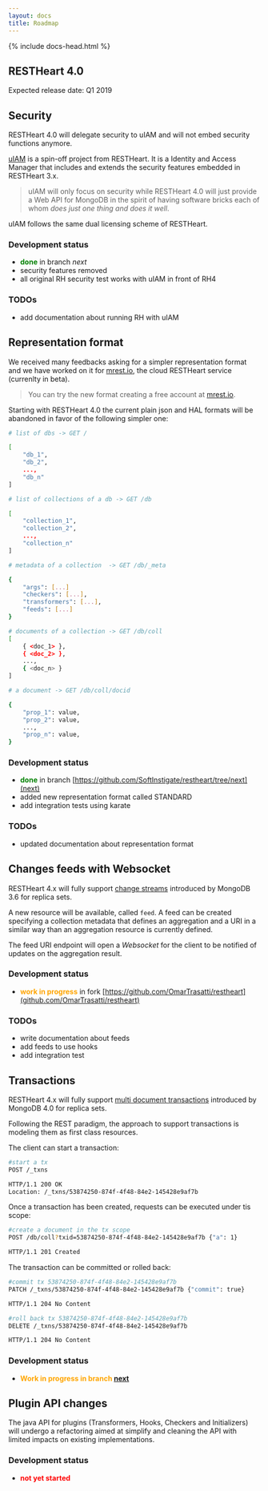```yaml
---
layout: docs
title: Roadmap
---
```


<div markdown="1" class="col-12 col-md-9 col-xl-8 py-md-3 bd-content">

{% include docs-head.html %} 

## RESTHeart 4.0

Expected release date: Q1 2019

## Security

RESTHeart 4.0 will delegate security to uIAM and will not embed security functions anymore. 

[uIAM](https://github.com/softInstigate/uiam) is a spin-off project from RESTHeart. It is a Identity and Access Manager that includes and extends the security features embedded in RESTHeart 3.x.

> uIAM will only focus on security while RESTHeart 4.0 will just provide a Web API for MongoDB in the spirit of having software bricks each of whom *does just one thing and does it well*. 

uIAM follows the same dual licensing scheme of RESTHeart.

### Development status

- <span style="color:green">**done**</span> in branch *next*
- security features removed 
- all original RH security test works with uIAM in front of RH4

### TODOs

- add documentation about running RH with uIAM

## Representation format

We received many feedbacks asking for a simpler representation format and we have worked on it for  [mrest.io](https://mrest.io), the cloud RESTHeart service (currenlty in beta). 

> You can try the new format creating a free account at [mrest.io](https://mrest.io).

Starting with RESTHeart 4.0 the current plain json and HAL formats will be abandoned in favor of the following simpler one:

```bash
# list of dbs -> GET /

[
    "db_1", 
    "db_2", 
    ...,
    "db_n"
]

# list of collections of a db -> GET /db

[ 
    "collection_1", 
    "collection_2", 
    ...,
    "collection_n" 
]

# metadata of a collection  -> GET /db/_meta

{
    "args": [...]
    "checkers": [...],
    "transformers": [...],
    "feeds": [...]
}

# documents of a collection -> GET /db/coll
[ 
    { <doc_1> },
    { <doc_2> },
    ...,
    { <doc_n> }
]

# a document -> GET /db/coll/docid

{ 
    "prop_1": value,
    "prop_2": value,
    ...,
    "prop_n": value,
}
```

### Development status

- <span style="color:green">**done**</span> in branch [https://github.com/SoftInstigate/restheart/tree/next](next)
- added new representation format called STANDARD
- add integration tests using karate

### TODOs

- updated documentation about representation format

## Changes feeds with Websocket

RESTHeart 4.x will fully support [change streams](https://docs.mongodb.com/manual/changeStreams/index.html) introduced by MongoDB 3.6 for replica sets.

A new resource will be available, called `feed`. A feed can be created specifying a collection metadata that defines an aggregation and a URI in a similar way than an aggregation resource is currently defined.

The feed URI endpoint will open a *Websocket* for the client to be notified of updates on the aggregation result.

### Development status

- <span style="color:orange">**work in progress**</span> in fork [https://github.com/OmarTrasatti/restheart](github.com/OmarTrasatti/restheart)

### TODOs

- write documentation about feeds
- add feeds to use hooks
- add integration test

## Transactions

RESTHeart 4.x will fully support [multi document transactions](https://docs.mongodb.com/manual/core/write-operations-atomicity/#multi-document-transactions) introduced by MongoDB 4.0 for replica sets.

Following the REST paradigm, the approach to support transactions is modeling them as first class resources. 

The client can start a transaction:

```bash
#start a tx
POST /_txns

HTTP/1.1 200 OK
Location: /_txns/53874250-874f-4f48-84e2-145428e9af7b
```

Once a transaction has been created, requests can be executed under tis scope:

```bash
#create a document in the tx scope
POST /db/coll?txid=53874250-874f-4f48-84e2-145428e9af7b {"a": 1}

HTTP/1.1 201 Created
```

The transaction can be committed or rolled back:

```bash
#commit tx 53874250-874f-4f48-84e2-145428e9af7b
PATCH /_txns/53874250-874f-4f48-84e2-145428e9af7b {"commit": true}

HTTP/1.1 204 No Content
```

```bash
#roll back tx 53874250-874f-4f48-84e2-145428e9af7b
DELETE /_txns/53874250-874f-4f48-84e2-145428e9af7b

HTTP/1.1 204 No Content
```

### Development status

- <span style="color:orange">**Work in progress in branch [next](https://github.com/SoftInstigate/restheart/tree/next/src/main/java/org/restheart/handlers/txns)**</span>

## Plugin API changes

The java API for plugins (Transformers, Hooks, Checkers and Initializers) will undergo a refactoring aimed at simplify and cleaning the API with limited impacts on existing implementations.

### Development status

- <span style="color:red">**not yet started**</span>
